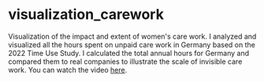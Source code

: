 # visualization_carework
Visualization of the impact and extent of women's care work.
I analyzed and visualized all the hours spent on unpaid care work in Germany based on the 2022 Time Use Study. 
I calculated the total annual hours for Germany and compared them to real companies to illustrate the scale of invisible care work. 
You can watch the video 
[here](https://www.canva.com/design/DAGWX3eD5Cs/Y4TbwryQXoENbEP4lnWOaA/watch?utm_content=DAGWX3eD5Cs&utm_campaign=designshare&utm_medium=link&utm_source=editor).
